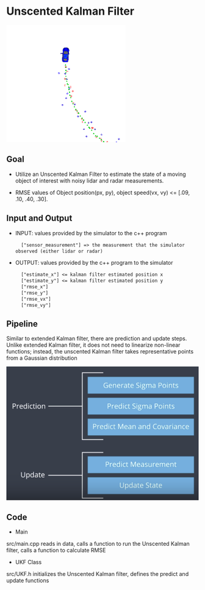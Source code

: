 # Unscented Kalman Filter

![ukf driving](pic/ukf.png)


## Goal

* Utilize an Unscented Kalman Filter to estimate the state of a moving object of interest with noisy lidar and radar measurements.

* RMSE values of Object position(px, py), object speed(vx, vy) <= [.09, .10, .40, .30].


## Input and Output

* INPUT: values provided by the simulator to the c++ program

        ["sensor_measurement"] => the measurement that the simulator observed (either lidar or radar)

* OUTPUT: values provided by the c++ program to the simulator

        ["estimate_x"] <= kalman filter estimated position x
        ["estimate_y"] <= kalman filter estimated position y
        ["rmse_x"]
        ["rmse_y"]
        ["rmse_vx"]
        ["rmse_vy"]

## Pipeline

Similar to extended Kalman filter, there are prediction and update steps. Unlike
 extended Kalman filter, it does not need to linearize non-linear functions;
 instead, the unscented Kalman filter takes representative points from a
 Gaussian distribution

![ukf flow](pic/ukfflow.png)

## Code

* Main

src/main.cpp reads in data, calls a function to run the 
Unscented Kalman filter, calls a function to calculate RMSE

* UKF Class

src/UKF.h initializes the Unscented Kalman filter, defines the predict and update functions
